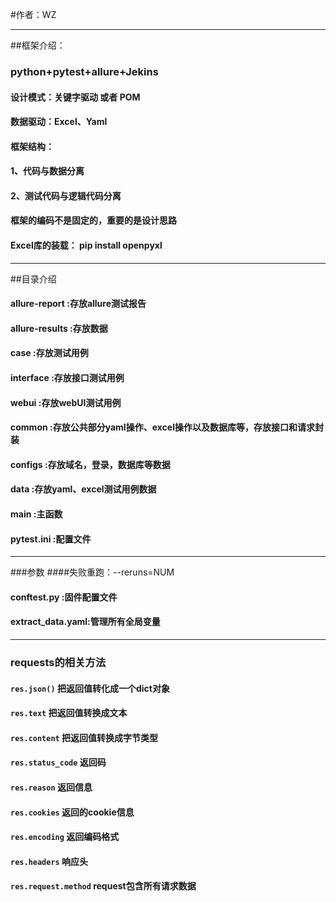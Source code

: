 #作者：WZ
****
##框架介绍：
### python+pytest+allure+Jekins
#### 设计模式：关键字驱动 或者 POM
#### 数据驱动：Excel、Yaml
#### 框架结构：
####   1、代码与数据分离
####   2、测试代码与逻辑代码分离
####   框架的编码不是固定的，重要的是设计思路
#### Excel库的装载： pip install openpyxl

****
##目录介绍
#### allure-report  :存放allure测试报告
#### allure-results :存放数据
#### case           :存放测试用例
####   interface        :存放接口测试用例
####   webui            :存放webUI测试用例
#### common         :存放公共部分yaml操作、excel操作以及数据库等，存放接口和请求封装
#### configs        :存放域名，登录，数据库等数据
#### data           :存放yaml、excel测试用例数据

#### main           :主函数
#### pytest.ini     :配置文件

****
###参数
####失败重跑：--reruns=NUM

#### conftest.py    :固件配置文件
#### extract_data.yaml:管理所有全局变量

****
### requests的相关方法
#### `res.json()`           把返回值转化成一个dict对象
#### `res.text`             把返回值转换成文本
#### `res.content`          把返回值转换成字节类型
#### `res.status_code`      返回码
#### `res.reason`           返回信息
#### `res.cookies`          返回的cookie信息
#### `res.encoding`         返回编码格式
#### `res.headers`          响应头
#### `res.request.method`   request包含所有请求数据